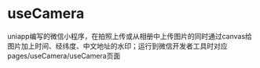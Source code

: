 # useCamera
uniapp编写的微信小程序，在拍照上传或从相册中上传图片的同时通过canvas给图片加上时间、经纬度、中文地址的水印；运行到微信开发者工具时对应pages/useCamera/useCamera页面

